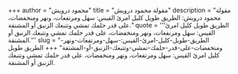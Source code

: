+++
author = "محمود درويش"
title = "مقولة محمود درويش"
description = "مقولة محمود درويش: الطريق طويل كليل امرئ القيس: سهل ومرتفعات، ونهر ومنخفضات، على قدر حلمك تمشي وتتبعك الزنبق أو المشنقة."
quote = '''الطريق طويل كليل امرئ القيس: سهل ومرتفعات، ونهر ومنخفضات، على قدر حلمك تمشي وتتبعك الزنبق أو المشنقة.''' 
slug = "الطريق-طويل-كليل-امرئ-القيس:-سهل-ومرتفعات-ونهر-ومنخفضات-على-قدر-حلمك-تمشي-وتتبعك-الزنبق-أو-المشنقة"
+++
الطريق طويل كليل امرئ القيس: سهل ومرتفعات، ونهر ومنخفضات، على قدر حلمك تمشي وتتبعك الزنبق أو المشنقة.
